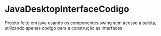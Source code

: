 # JavaDesktopInterfaceCodigo
Projeto feito em java usando os componentes swing sem acesso a paleta, utilizando apenas código para a construção as interfaces
